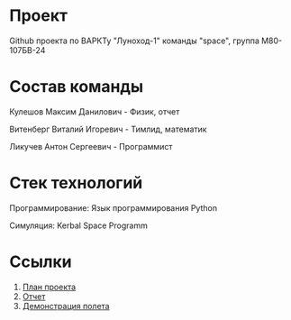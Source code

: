# Проект
Github проекта по ВАРКТу "Луноход-1" команды "space", группа М80-107БВ-24
# Состав команды
Кулешов Максим Данилович - Физик, отчет

Витенберг Виталий Игоревич - Тимлид, математик

Ликучев Антон Сергеевич - Программист

# Стек технологий
Программирование: Язык программирования Python

Симуляция: Kerbal Space Programm

# Ссылки
1. [План проекта](https://docs.google.com/document/d/1V973v4HJfFT_sljJJvx0VVHWZnhR-h0htjT1ry1-qeY/edit?usp=sharing)
2. [Отчет](https://docs.google.com/document/d/1yC_LdvAcuMLhDddS5QU6AplIa79mJTS2YYAgwKN7z1c/edit?tab=t.0)
3. [Демонстрация полета](https://youtu.be/skbCzk7Pv5k)
